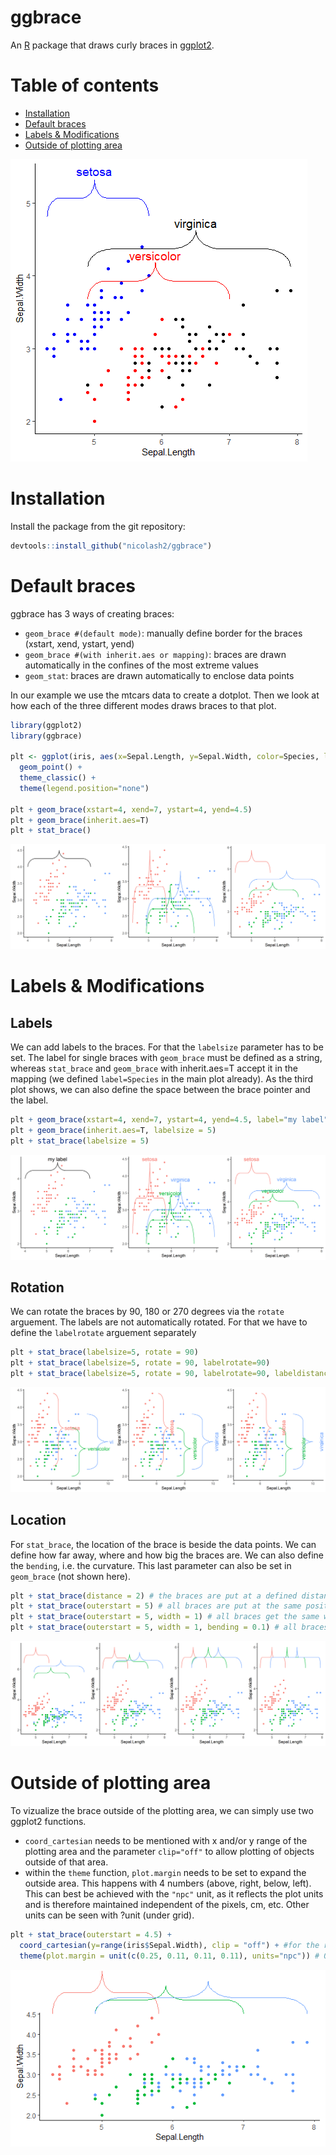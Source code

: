 # ggbrace

An [R](https://www.r-project.org) package that draws curly braces in [ggplot2](https://ggplot2.tidyverse.org/).

# Table of contents
- [Installation](#Installation)
- [Default braces](#Default-braces)
- [Labels & Modifications](#Labels-&-Modifications)
- [Outside of plotting area](#Outside-of-plotting-area)

<img src="readme_files/frontImage.png"/>

# Installation
Install the package from the git repository:
``` r
devtools::install_github("nicolash2/ggbrace")
```

# Default braces
ggbrace has 3 ways of creating braces:
- `geom_brace #(default mode)`: manually define border for the braces (xstart, xend, ystart, yend)
- `geom_brace #(with inherit.aes or mapping)`: braces are drawn automatically in the confines of the most extreme values
- `geom_stat`: braces are drawn automatically to enclose data points

In our example we use the mtcars data to create a dotplot. Then we look at how each of the three different modes draws braces to that plot.

``` r
library(ggplot2)
library(ggbrace)

plt <- ggplot(iris, aes(x=Sepal.Length, y=Sepal.Width, color=Species, label=Species)) + 
  geom_point() +
  theme_classic() +
  theme(legend.position="none")
  
plt + geom_brace(xstart=4, xend=7, ystart=4, yend=4.5)
plt + geom_brace(inherit.aes=T)
plt + stat_brace()
```

<img src="readme_files/default_braces.png"/>

# Labels & Modifications

## Labels

We can add labels to the braces. For that the `labelsize` parameter has to be set. The label for single braces with `geom_brace` must be defined as a string, whereas `stat_brace` and `geom_brace` with inherit.aes=T accept it in the mapping (we defined `label=Species` in the main plot already). As the third plot shows, we can also define the space between the brace pointer and the label.

``` r
plt + geom_brace(xstart=4, xend=7, ystart=4, yend=4.5, label="my label", labelsize=5)
plt + geom_brace(inherit.aes=T, labelsize = 5)
plt + stat_brace(labelsize = 5)
```
<img src="readme_files/custom_text.png"/>

## Rotation

We can rotate the braces by 90, 180 or 270 degrees via the `rotate` arguement. The labels are not automatically rotated. For that we have to define the `labelrotate` arguement separately

``` r
plt + stat_brace(labelsize=5, rotate = 90)
plt + stat_brace(labelsize=5, rotate = 90, labelrotate=90)
plt + stat_brace(labelsize=5, rotate = 90, labelrotate=90, labeldistance = 1)
```

<img src="readme_files/custom_rotation.png"/>

## Location

For `stat_brace`, the location of the brace is beside the data points. We can define how far away, where and how big the braces are. We can also define the `bending`, i.e. the curvature. This last parameter can also be set in `geom_brace` (not shown here).

```r
plt + stat_brace(distance = 2) # the braces are put at a defined distance to the last data point of their group
plt + stat_brace(outerstart = 5) # all braces are put at the same position
plt + stat_brace(outerstart = 5, width = 1) # all braces get the same width
plt + stat_brace(outerstart = 5, width = 1, bending = 0.1) # all braces get the same curvature
```
<img src="readme_files/custom_distance.png"/>

# Outside of plotting area

To vizualize the brace outside of the plotting area, we can simply use two ggplot2 functions. 
- `coord_cartesian` needs to be mentioned with x and/or y range of the plotting area and the parameter `clip="off"` to allow plotting of objects outside of that area.
- within the `theme` function, `plot.margin` needs to be set to expand the outside area. This happens with 4 numbers (above, right, below, left). This can best be achieved with the `"npc"` unit, as it reflects the plot units and is therefore maintained independent of the pixels, cm, etc. Other units can be seen with ?unit (under grid).
```r
plt + stat_brace(outerstart = 4.5) + 
  coord_cartesian(y=range(iris$Sepal.Width), clip = "off") + #for the range just use the data for the respective axis
  theme(plot.margin = unit(c(0.25, 0.11, 0.11, 0.11), units="npc")) # 0.11 is roughly the default for ggplot
```
<img src="readme_files/outside.png"/>

